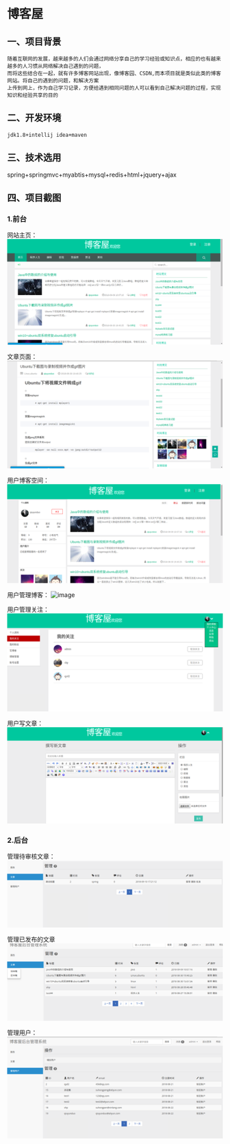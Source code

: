 #                                            博客屋


## 一、项目背景
    随着互联网的发展，越来越多的人们会通过网络分享自己的学习经验或知识点，相应的也有越来越多的人习惯从网络解决自己遇到的问题，
    而将这些结合在一起，就有许多博客网站出现，像博客园、CSDN,而本项目就是类似此类的博客网站。将自己的遇到的问题，和解决方案
    上传到网上，作为自己学习记录，方便给遇到相同问题的人可以看到自己解决问题的过程，实现知识和经验共享的目的
    
## 二、开发环境
    jdk1.8+intellij idea+maven
## 三、技术选用
   spring+springmvc+myabtis+mysql+redis+html+jquery+ajax
   
## 四、项目截图
###  1.前台
网站主页：
![image](jietu/main.png)

文章页面：
![image](jietu/article.png)

用户博客空间：
![image](jietu/blogInfo.png)

用户管理博客：
![image](jietu/managerBlog.png)

用户管理关注：
![image](jietu/attention.png)

用户写文章：
![image](jietu/writeBlog.png)

### 2.后台

管理待审核文章：
![image](jietu/unchecked.png)

管理已发布的文章
![image](jietu/checked.png)

管理用户：
![image](jietu/managerUser.png)





